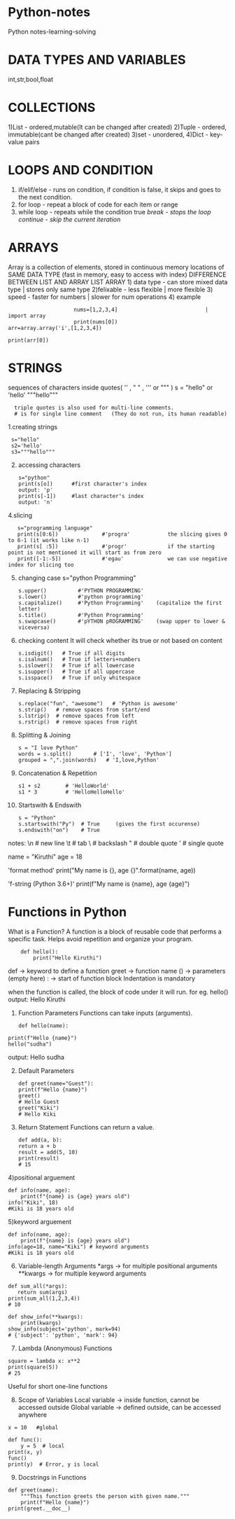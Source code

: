 # Python-notes
Python notes-learning-solving

# DATA TYPES AND VARIABLES
int,str,bool,float

# COLLECTIONS
  1)List  - ordered,mutable(It can be changed after created)
  2)Tuple - ordered, immutable(cant be changed after created)
  3)set   - unordered,
  4)Dict  - key-value pairs

# LOOPS AND CONDITION
  1) if/elif/else  - runs on condition, if condition is false, it skips and goes to the next condition.
  2) for loop      - repeat a block of code for each item or range
  3) while loop    - repeats while the condition true
     *break         - stops the loop
     continue      - skip the current iteration*
     
# ARRAYS 
  Array is a collection of elements, stored in continuous memory locations of SAME DATA TYPE   (fast in memory, easy to access with index)
               DIFFERENCE BETWEEN LIST AND ARRAY
                               LIST                                         ARRAY
                 1) data type    -  can store mixed data type      |      stores only same type 
                 2)felixable     -  less flexible                  |        more flexible
                 3) speed        -  faster for numbers             |      slower for num operations
                 4) example       
                 
                         nums=[1,2,3,4]                            |    import array
                         print(nums[0])                                 arr=array.array('i',[1,2,3,4])
                                                                        print(arr[0])

# STRINGS
  sequences of characters inside quotes( '' , " " , '''  or """ )
     s = "hello" or 'hello' """hello"""

      triple quotes is also used for multi-line comments.
      # is for single line comment   (They do not run, its human readable)

  1.creating strings
  
     s="hello" 
     s2='hello'
     s3="""hello"""
     
 2. accessing characters
    
        s="python"
        print(s[o])      #first character's index                                    output: 'p'
        print(s[-1])     #last character's index                                     output: 'n'

4.slicing 

       s="programming language"
       print(s[0:6])              #'progra'            the slicing gives 0 to 6-1 (it works like n-1)
       print(s[ :5])              #'progr'             if the starting point is not mentioned it will start as from zero
       print([-1:-5])             #'egau'              we can use negative index for slicing too

5. changing case
   s="python Programming"
   
       s.upper()          #'PYTHON PROGRAMMING'
       s.lower()          #'python programming'
       s.capitalize()     #'Python Programming'    (capitalize the first letter)
       s.title()          #'Python Programming'
       s.swapcase()       #'pYTHON pROGRAMMING'    (swap upper to lower & viceversa)
   
7. checking content
   It will check whether its true or not based on content

       s.isdigit()   # True if all digits
       s.isalnum()   # True if letters+numbers
       s.islower()   # True if all lowercase
       s.isupper()   # True if all uppercase
       s.isspace()   # True if only whitespace

8. Replacing & Stripping
   
       s.replace("fun", "awesome")   # 'Python is awesome'
       s.strip()   # remove spaces from start/end
       s.lstrip()  # remove spaces from left
       s.rstrip()  # remove spaces from right

9. Splitting & Joining
    
       s = "I love Python"
       words = s.split()       # ['I', 'love', 'Python']
       grouped = ",".join(words)   # 'I,love,Python'

10. Concatenation & Repetition
    
        s1 + s2        # 'HelloWorld'
        s1 * 3         # 'HelloHelloHello'

11. Startswith & Endswith
    
        s = "Python"
        s.startswith("Py")  # True     (gives the first occurense) 
        s.endswith("on")    # True

notes: 
\n   # new line
\t   # tab
\\   # backslash
\"   # double quote
\'   # single quote

name = "Kiruthi"
age = 18

'format method'
print("My name is {}, age {}".format(name, age))

'f-string (Python 3.6+)'
print(f"My name is {name}, age {age}")

# Functions in Python
   What is a Function?
       A function is a block of reusable code that performs a specific task.
       Helps avoid repetition and organize your program.

        def hello():
            print("Hello Kiruthi")
            
  def → keyword to define a function
  greet → function name
  () → parameters (empty here)
  : → start of function block
  Indentation is mandatory

  when the function is called, the block of code under it will run.   for eg. hello()                          output: Hello Kiruthi

  1) Function Parameters
    Functions can take inputs (arguments).
         
         def hello(name):
    print(f"Hello {name}")
    hello("sudha")

  output: Hello sudha

 2) Default Parameters

        def greet(name="Guest"):
        print(f"Hello {name}")
        greet()                                                              # Hello Guest
        greet("Kiki")                                                        # Hello Kiki

  3) Return Statement
     Functions can return a value.

         def add(a, b):
         return a + b
         result = add(5, 10)
         print(result)                                                       # 15

  4)positional arguement 
  
    def info(name, age):
        print(f"{name} is {age} years old")
    info("Kiki", 18)                                                        #Kiki is 18 years old

  5)keyword arguement 
  
    def info(name, age):
        print(f"{name} is {age} years old")
    info(age=18, name="Kiki") # keyword arguments                          #Kiki is 18 years old

  6) Variable-length Arguments
        *args → for multiple positional arguments
        **kwargs → for multiple keyword arguments

    def sum_all(*args):
       return sum(args)
    print(sum_all(1,2,3,4))                                                 # 10

    def show_info(**kwargs):
        print(kwargs)
    show_info(subject='python', mark=94)                                    # {'subject': 'python', 'mark': 94}

  7) Lambda (Anonymous) Functions

    square = lambda x: x**2
    print(square(5))                                                      # 25
Useful for short one-line functions

  8) Scope of Variables
         Local variable → inside function, cannot be accessed outside
         Global variable → defined outside, can be accessed anywhere

    x = 10   #global

    def func():
        y = 5  # local
    print(x, y)
    func()
    print(y)  # Error, y is local

  9) Docstrings in Functions

    def greet(name):
        """This function greets the person with given name."""
        print(f"Hello {name}")
    print(greet.__doc__)
